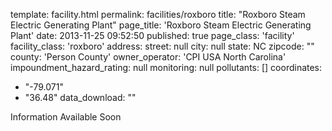 template: facility.html
permalink: facilities/roxboro
title: "Roxboro Steam Electric Generating Plant"
page_title: 'Roxboro Steam Electric Generating Plant'
date: 2013-11-25 09:52:50
published: true
page_class: 'facility'
facility_class: 'roxboro'
address: 
  street: null
  city: null
  state: NC
  zipcode: ""
  county: 'Person County'
owner_operator: 'CPI USA North Carolina'
impoundment_hazard_rating: null
monitoring: null
pollutants: []
coordinates: 
  - "-79.071"
  - "36.48"
data_download: ""

Information Available Soon
